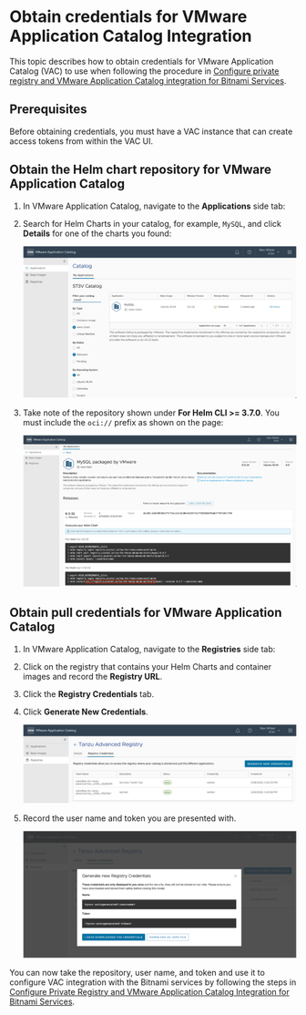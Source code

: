 # Obtain credentials for VMware Application Catalog Integration

This topic describes how to obtain credentials for VMware Application Catalog (VAC) to use
when following the procedure in [Configure private registry and VMware Application Catalog integration for Bitnami Services](./configure-private-reg-integration.hbs.md).

## <a id='prereqs'></a> Prerequisites

Before obtaining credentials, you must have a VAC instance that can create access tokens from
within the VAC UI.

## <a id='repo'></a> Obtain the Helm chart repository for VMware Application Catalog

1. In VMware Application Catalog, navigate to the **Applications** side tab:

2. Search for Helm Charts in your catalog, for example, `MySQL`, and click **Details** for one of the charts you found:

   ![The applications tab in the VAC UI. The catalog is filtered with the search term MySQL and by type Helm chart.](../../images/vac-creds-2.png)

3. Take note of the repository shown under **For Helm CLI >= 3.7.0**. You must include the `oci://` prefix as shown on the page:

   ![A MySQL Helm chart page in the VAC UI. The name of the repository is highlighted in the list of commands required to consume the Helm chart.](../../images/vac-creds-3.png)

## <a id='creds'></a> Obtain pull credentials for VMware Application Catalog

1. In VMware Application Catalog, navigate to the **Registries** side tab:

2. Click on the registry that contains your Helm Charts and container images and record the **Registry URL**.

3. Click the **Registry Credentials** tab.

4. Click **Generate New Credentials**.

   ![The registry credentials tab in the VAC UI.](../../images/vac-creds-6.png)

5. Record the user name and token you are presented with.

   ![Generate new credentials dialog box showing a name and token.](../../images/vac-creds-7.png)

You can now take the repository, user name, and token and use it to configure VAC integration with
the Bitnami services by following the steps in
[Configure Private Registry and VMware Application Catalog Integration for Bitnami Services](./configure-private-reg-integration.hbs.md).
